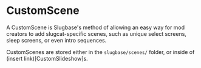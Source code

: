 # CustomScene
A CustomScene is Slugbase's method of allowing an easy way for mod creators to add slugcat-specific scenes, such as unique select screens, sleep screens, or even intro sequences.

CustomScenes are stored either in the `slugbase/scenes/` folder, or inside of (insert link)[CustomSlideshow]s.

